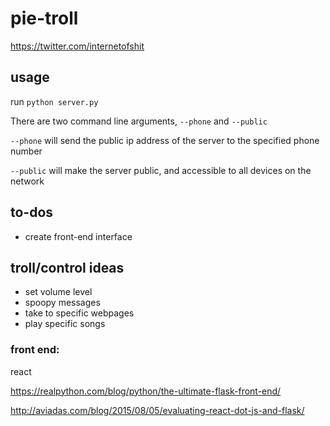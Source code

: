 # pie-troll
<https://twitter.com/internetofshit>

## usage
run `python server.py`

There are two command line arguments, `--phone` and `--public`

`--phone` will send the public ip address of the server to the specified phone number

`--public` will make the server public, and accessible to all devices on the network

## to-dos
-   create front-end interface

## troll/control ideas
-   set volume level
-   spoopy messages
-   take to specific webpages
-   play specific songs

### front end:

react

<https://realpython.com/blog/python/the-ultimate-flask-front-end/>

<http://aviadas.com/blog/2015/08/05/evaluating-react-dot-js-and-flask/>
